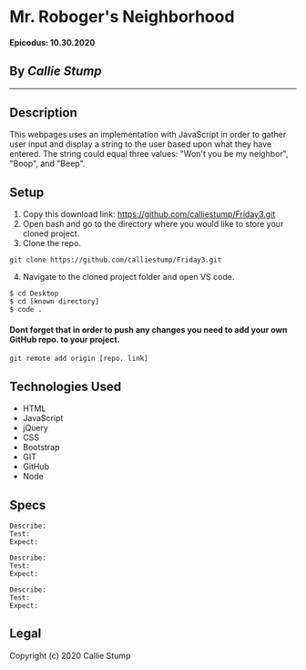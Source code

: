 # Mr. Roboger's Neighborhood

#### **Epicodus: 10.30.2020**

## By _Callie Stump_
---
## **Description**
This webpages uses an implementation with JavaScript in order to gather user input and display a string to the user based upon what they have entered. The string could equal three values: "Won't you be my neighbor", "Boop", and "Beep".

## **Setup**
1. Copy this download link: https://github.com/calliestump/Friday3.git
2. Open bash and go to the directory where you would like to store your cloned project.
3. Clone the repo.
```
git clone https://github.com/calliestump/Friday3.git
```
4. Navigate to the cloned project folder and open VS code.
```
$ cd Desktop
$ cd [known directory]
$ code .
```
#### Dont forget that in order to push any changes you need to add your own GitHub repo. to your project.
```
git remote add origin [repo. link]
```
## **Technologies Used**
* HTML
* JavaScript
* jQuery
* CSS
* Bootstrap
* GIT
* GitHub
* Node

## **Specs**
```
Describe:
Test:
Expect:
```
```
Describe:
Test:
Expect:
```
```
Describe:
Test:
Expect:
```
## Legal
Copyright (c) 2020 Callie Stump
